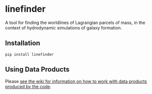# linefinder
A tool for finding the worldlines of Lagrangian parcels of mass, in the context of hydrodynamic simulations of galaxy formation.

## Installation

`pip install linefinder`

## Using Data Products

Please [see the wiki for information on how to work with data products produced by the code](https://github.com/zhafen/linefinder/wiki).
